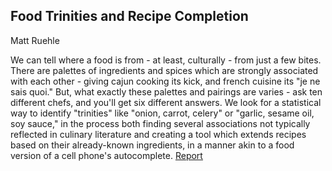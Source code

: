 ## Food Trinities and Recipe Completion

Matt Ruehle

We can tell where a food is from - at least, culturally - from just a few bites. There are palettes of ingredients and spices which are strongly associated with each other - giving cajun cooking its kick, and french cuisine its "je ne sais quoi." But, what exactly these palettes and pairings are varies - ask ten different chefs, and you'll get six different answers. We look for a statistical way to identify "trinities" like "onion, carrot, celery" or "garlic, sesame oil, soy sauce," in the process both finding several associations not typically reflected in culinary literature and creating a tool which extends recipes based on their already-known ingredients, in a manner akin to a food version of a cell phone's autocomplete. [Report](https://github.com/matthewruehle/ThinkStats2/blob/master/reports/report3.md)
